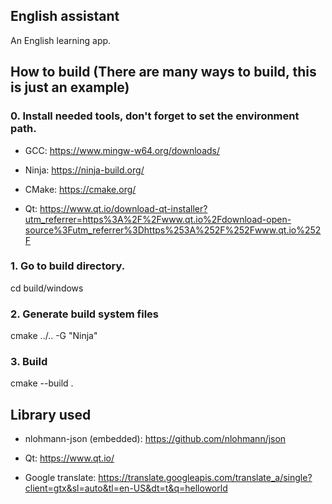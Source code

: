 ## English assistant

An English learning app.

## How to build (There are many ways to build, this is just an example)

### 0. Install needed tools, don't forget to set the environment path.

- GCC: https://www.mingw-w64.org/downloads/

- Ninja: https://ninja-build.org/

- CMake: https://cmake.org/

- Qt: https://www.qt.io/download-qt-installer?utm_referrer=https%3A%2F%2Fwww.qt.io%2Fdownload-open-source%3Futm_referrer%3Dhttps%253A%252F%252Fwww.qt.io%252F

### 1. Go to build directory.

cd build/windows

### 2. Generate build system files

cmake ../.. -G "Ninja"

### 3. Build

cmake --build .

## Library used

- nlohmann-json (embedded): https://github.com/nlohmann/json

- Qt: https://www.qt.io/

- Google translate: https://translate.googleapis.com/translate_a/single?client=gtx&sl=auto&tl=en-US&dt=t&q=helloworld
